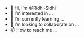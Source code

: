 - 👋 Hi, I’m @Ridhi-Sidhi
- 👀 I’m interested in ...
- 🌱 I’m currently learning ...
- 💞️ I’m looking to collaborate on ...
- 📫 How to reach me ...

<!---
Ridhi-Sidhi/Ridhi-Sidhi is a ✨ special ✨ repository because its `README.md` (this file) appears on your GitHub profile.
You can click the Preview link to take a look at your changes.
--->
